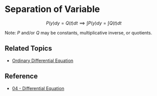 # Separation of Variable

$$
P(y)dy=Q(t)dt \implies \int P(y)dy = \int Q(t)dt
$$

Note: $P$ and/or $Q$ may be constants, multiplicative inverse, or quotients.

## Related Topics

* [Ordinary Differential Equation](Ordinary%20Differential%20Equation.md)

## Reference

* [04 - Differential Equation](../../../../00%20-%20Summary/SCMA104%20-%20System%20of%20Ordinary%20Differential%20Equations%20and%20Applications%20in%20Medical%20Science/04%20-%20Differential%20Equation.md)
